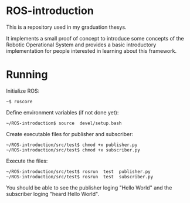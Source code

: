# ROS-introduction

This is a repository used in my graduation thesys.

It implements a small proof of concept to introduce some concepts of the Robotic Operational System and provides a basic introductory implementation for people interested in learning about this framework.

# Running

Initialize ROS: 
```
~$ roscore
```
Define environment variables (if not done yet):

```
~/ROS-introduction$ source  devel/setup.bash
```
Create executable files for publisher and subscriber:
```
~/ROS-introduction/src/test$ chmod +x publisher.py
~/ROS-introduction/src/test$ chmod +x subscriber.py
```
Execute the files:
```
~/ROS-introduction/src/test$ rosrun  test  publisher.py
~/ROS-introduction/src/test$ rosrun  test  subscriber.py
```

You should be able to see the publisher loging "Hello World" and the subscriber loging "heard Hello World".
